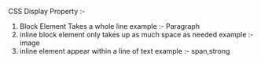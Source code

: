 CSS Display Property :- 

1. Block Element
Takes a whole line
example :- Paragraph
2. inline block element 
only takes up as much space as needed
example :- image
3. inline element
appear within a line of text
example :- span,strong